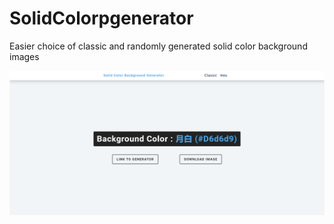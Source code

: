 # SolidColorpgenerator
Easier choice of classic and randomly generated solid color background images

![](https://github.com/mccrispy-xoxo/SolidColorpgenerator/blob/main/show.png)
